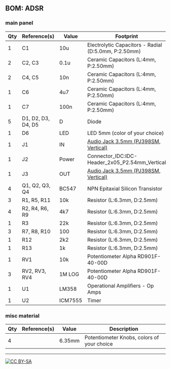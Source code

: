 ## BOM: ADSR

### main panel

|Qty|Reference(s)      |Value  |Footprint                                                                        |
|---|------------------|-------|---------------------------------------------------------------------------------|
|1  |C1                |10u    |Electrolytic Capacitors - Radial (D:5.0mm, P:2.50mm)                             |
|2  |C2, C3            |0.1u   |Ceramic Capacitors (L:4mm, P:2.50mm)                                             |
|2  |C4, C5            |10n    |Ceramic Capacitors (L:4mm, P:2.50mm)                                             |
|1  |C6                |4u7    |Ceramic Capacitors (L:4mm, P:2.50mm)                                             |
|1  |C7                |100n   |Ceramic Capacitors (L:4mm, P:2.50mm)                                             |
|5  |D1, D2, D3, D4, D5|D      |Diode                                                                            |
|1  |D6                |LED    |LED 5mm (color of your choice)                                                   |
|1  |J1                |IN     |[Audio Jack 3.5mm (PJ398SM, Vertical)](https://www.thonk.co.uk/shop/3-5mm-jacks/)|
|1  |J2                |Power  |Connector_IDC:IDC-Header_2x05_P2.54mm_Vertical                                   |
|1  |J3                |OUT    |[Audio Jack 3.5mm (PJ398SM, Vertical)](https://www.thonk.co.uk/shop/3-5mm-jacks/)|
|4  |Q1, Q2, Q3, Q4    |BC547  |NPN Epitaxial Silicon Transistor                                                 |
|3  |R1, R5, R11       |10k    |Resistor (L:6.3mm, D:2.5mm)                                                      |
|4  |R2, R4, R6, R9    |4k7    |Resistor (L:6.3mm, D:2.5mm)                                                      |
|1  |R3                |22k    |Resistor (L:6.3mm, D:2.5mm)                                                      |
|3  |R7, R8, R10       |100    |Resistor (L:6.3mm, D:2.5mm)                                                      |
|1  |R12               |2k2    |Resistor (L:6.3mm, D:2.5mm)                                                      |
|1  |R13               |1k     |Resistor (L:6.3mm, D:2.5mm)                                                      |
|1  |RV1               |10k    |Potentiometer Alpha RD901F-40-00D                                                |
|3  |RV2, RV3, RV4     |1M LOG |Potentiometer Alpha RD901F-40-00D                                                |
|1  |U1                |LM358  |Operational Amplifiers - Op Amps                                                 |
|1  |U2                |ICM7555|Timer                                                                            |

### misc material

| Qty | Reference(s)             | Value              | Description | 
|-----|--------------------------|--------------------|-------------|
| 4   |                        | 6.35mm              | Potentiometer Knobs, colors of your choice   |

---
[![CC BY-SA](https://licensebuttons.net/l/by-sa/3.0/88x31.png)](https://creativecommons.org/licenses/by-sa/4.0/)

